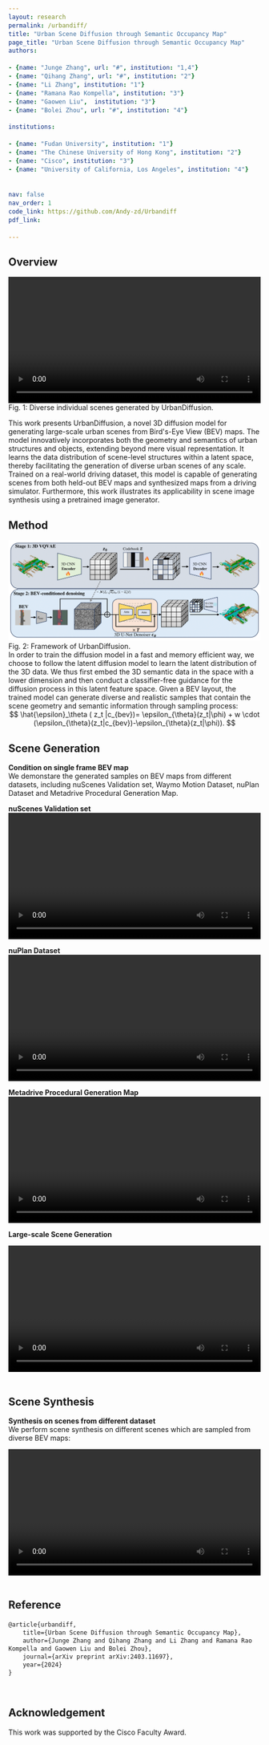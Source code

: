 ```yaml
---
layout: research
permalink: /urbandiff/
title: "Urban Scene Diffusion through Semantic Occupancy Map"
page_title: "Urban Scene Diffusion through Semantic Occupancy Map"
authors:

- {name: "Junge Zhang", url: "#", institution: "1,4"}
- {name: "Qihang Zhang", url: "#", institution: "2"}
- {name: "Li Zhang", institution: "1"}
- {name: "Ramana Rao Kompella", institution: "3"}
- {name: "Gaowen Liu",  institution: "3"}
- {name: "Bolei Zhou", url: "#", institution: "4"}

institutions:

- {name: "Fudan University", institution: "1"}
- {name: "The Chinese University of Hong Kong", institution: "2"}
- {name: "Cisco", institution: "3"}
- {name: "University of California, Los Angeles", institution: "4"}


nav: false
nav_order: 1
code_link: https://github.com/Andy-zd/Urbandiff
pdf_link: 

---
```





## Overview
<div class="teaser">
    <video style="display:block; width:100%; height:auto;" controls autoplay loop>
                    <source src="https://github.com/Andy-zd/material/releases/download/videos/waymo.mp4" type="video/mp4">
    </video>
    <div class="teaser-caption">
        Fig. 1: Diverse individual scenes generated by UrbanDiffusion.
    </div>
</div>

This work presents UrbanDiffusion, a novel 3D diffusion model for generating large-scale urban scenes from Bird's-Eye View (BEV) maps. The model innovatively incorporates both the geometry and semantics of urban structures and objects, extending beyond mere visual representation. It learns the data distribution of scene-level structures within a latent space, thereby facilitating the generation of diverse urban scenes of any scale. Trained on a real-world driving dataset, this model is capable of generating scenes from both held-out BEV maps and synthesized maps from a driving simulator. Furthermore, this work illustrates its applicability in scene image synthesis using a pretrained image generator. 

<!--research-section-splitter-->

## Method

<div class="teaser">
    <img src="../assets/img/urbandiff/occ_pipeline.png">
    <div class="teaser-caption">
        Fig. 2: Framework of UrbanDiffusion.
    </div>
</div>
In order to train the diffusion model in a fast and memory efficient way, we choose to follow the latent diffusion model to learn the latent distribution of the 3D data. We thus first embed the 3D semantic data in the space with a lower dimension and then conduct a classifier-free guidance for the diffusion process in this latent feature space. Given a BEV layout, the trained model can generate diverse and realistic samples
that contain the scene geometry and semantic information through sampling process:
<div align="center">
$$
\hat{\epsilon}_\theta ( z_t |c_{bev})=  \epsilon_{\theta}(z_t|\phi) + w \cdot (\epsilon_{\theta}(z_t|c_{bev})-\epsilon_{\theta}(z_t|\phi)).
$$
</div>


<!--research-section-splitter-->


## Scene Generation
**Condition on single frame BEV map**
<br>
We demonstare the generated samples on BEV maps from different datasets, including nuScenes Validation set, Waymo Motion Dataset, nuPlan Dataset and Metadrive Procedural Generation Map.

<strong>nuScenes Validation set</strong>
<video style="display:block; width:100%; height:auto;" controls autoplay loop>
    <source src="https://github.com/Andy-zd/material/releases/download/videos/nusc_val.mp4" type="video/mp4">
</video>

<strong>nuPlan Dataset</strong>
<video style="display:block; width:100%; height:auto;" controls autoplay loop>
    <source src="https://github.com/Andy-zd/material/releases/download/videos/nuplan.mp4" type="video/mp4">
</video>

<strong>Metadrive Procedural Generation Map</strong>
<video style="display:block; width:100%; height:auto;" controls autoplay loop>
    <source src="https://github.com/Andy-zd/material/releases/download/videos/pgmap.mp4" type="video/mp4">
</video>

**Large-scale Scene Generation**

<video style="display:block; width:100%; height:auto;" controls autoplay loop>
  <source src="https://github.com/Andy-zd/material/releases/download/videos/large_scene_generation.mp4" type="video/mp4">
</video>
<br>

<!--research-section-splitter-->


## Scene Synthesis
**Synthesis on scenes from different dataset**
<br>
We perform scene synthesis on different scenes which are sampled from diverse BEV maps:

<video style="display:block; width:100%; height:auto;" controls autoplay loop>
  <source src="https://github.com/Andy-zd/material/releases/download/videos/short_scene_synthesis.mp4" type="video/mp4">
</video>
<br>

<!--research-section-splitter-->



## Reference

```plain
@article{urbandiff,
    title={Urban Scene Diffusion through Semantic Occupancy Map},
    author={Junge Zhang and Qihang Zhang and Li Zhang and Ramana Rao Kompella and Gaowen Liu and Bolei Zhou},
    journal={arXiv preprint arXiv:2403.11697},
    year={2024}
}
```

<br>
<!--research-section-splitter-->

## Acknowledgement

This work was supported by the Cisco Faculty Award.

